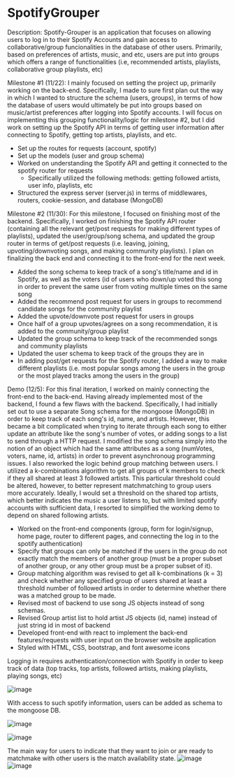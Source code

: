 # SpotifyGrouper

Description: Spotify-Grouper is an application that focuses on allowing users to log in to their Spotify Accounts and gain access to collaborative/group funcionalities in the database of other users. Primarily, based on preferences of artists, music, and etc, users are put into groups which offers a range of functionalities (i.e, recommended artists, playlists, collaborative group playlists, etc)

Milestone #1 (11/22):
I mainly focused on setting the project up, primarily working on the back-end. Specifically, I made to sure first plan out the way in which I wanted to structure the schema (users, groups), in terms of how the database of users would ultimately be put into groups based on music/artist preferences after logging into Spotify accounts. I will focus on implementing this grouping functionality/logic for milestone #2, but I did work on setting up the Spotify API in terms of getting user information after connecting to Spotify, getting top artists, playlists, and etc.
* Set up the routes for requests (account, spotify)
* Set up the models (user and group schema)
* Worked on understanding the Spotify API and getting it connected to the spotify router for requests
  * Specifically utilized the following methods: getting followed artists, user info, playlists, etc
* Structured the express server (server.js) in terms of middlewares, routers, cookie-session, and database (MongoDB)

Milestone #2 (11/30):
For this milestone, I focused on finishing most of the backend. Specifically, I worked on finishing the Spotify API router (containing all the relevant get/post requests for making different types of playlists), updated the user/group/song schema, and updated the group router in terms of get/post requests (i.e. leaving, joining, upvoting/downvoting songs, and making community playlists). I plan on finalizing the back end and connecting it to the front-end for the next week.
* Added the song schema to keep track of a song's title/name and id in Spotify, as well as the voters (id of users who down/up voted this song in order to prevent the same user from voting multiple times on the same song
* Added the recommend post request for users in groups to recommend candidate songs for the community playlist
* Added the upvote/downvote post request for users in groups 
 * Once half of a group upvotes/agrees on a song recommendation, it is added to the community/group playlist
* Updated the group schema to keep track of the recommended songs and community playlists
* Updated the user schema to keep track of the groups they are in
* In adding post/get requests for the Spotify router, I added a way to make different playlists (i.e. most popular songs among the users in the group or the most played tracks among the users in the group)

Demo (12/5):
For this final iteration, I worked on mainly connecting the front-end to the back-end. Having already implemented most of the backend, I found a few flaws with the backend. Specifically, I had initially set out to use a separate Song schema for the mongoose (MongoDB) in order to keep track of each song's id, name, and artists. However, this became a bit complicated when trying to iterate through each song to either update an attribute like the song's number of votes, or adding songs to a list to send through a HTTP request. I modified the song schema simply into the notion of an object which had the same attributes as a song (numVotes, voters, name, id, artists) in order to prevent asynchronoug programming issues. I also reworked the logic behind group matching between users. I utilized a k-combinations algorithm to get all groups of k members to check if they all shared at least 3 followed artists. This particular threshold could be altered, however, to better represent matchmatching to group users more accurately. Ideally, I would set a threshold on the shared top artists, which better indicates the music a user listens to, but with limited spotify accounts with sufficient data, I resorted to simplified the working demo to depend on shared following artists.
* Worked on the front-end components (group, form for login/signup, home page, router to different pages, and connecting the log in to the spotify authentication)
* Specify that groups can only be matched if the users in the group do not exactly match the members of another group (must be a proper subset of another group, or any other group must be a proper subset of it).
* Group matching algorithm was revised to get all k-combinations (k = 3) and check whether any specified group of users shared at least a threshold number of followed artists in order to determine whether there was a matched group to be made.
* Revised most of backend to use song JS objects instead of song schemas.
* Revised Group artist list to hold artist JS objects (id, name) instead of just string id in most of backend
* Developed front-end with react to implement the back-end features/requests with user input on the browser website application
* Styled with HTML, CSS, bootstrap, and font awesome icons

Logging in requires authentication/connection with Spotify in order to keep track of data (top tracks, top artists, followed artists, making playlists, playing songs, etc)

![image](https://user-images.githubusercontent.com/79131282/144791133-eafad156-e152-471d-bcb6-493a51e88cfb.png)

With access to such spotify information, users can be added as schema to the mongoose DB.

![image](https://user-images.githubusercontent.com/79131282/144790994-16a98ce7-2825-48dc-b5c5-1d3e372e7bb8.png)

![image](https://user-images.githubusercontent.com/79131282/144791257-b35a04d7-da87-43ae-8ab8-89e39a74c9d6.png)

The main way for users to indicate that they want to join or are ready to matchmake with other users is the match availability state.
![image](https://user-images.githubusercontent.com/79131282/144791338-391975f8-8f42-4a03-9a6a-de4abc84a18b.png)
![image](https://user-images.githubusercontent.com/79131282/144791350-7625702e-31a9-40ff-9524-d058724cd562.png)



